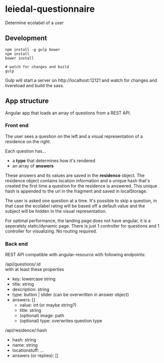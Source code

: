 # leiedal-questionnaire
Determine ecolabel of a user

## Development

```
npm install -g gulp bower
npm install
bower install

# watch for changes and build
gulp
```

Gulp will start a server on http://localhost:12121 and watch for changes and livereload and build the sass.

## App structure

Angular app that loads an array of questions from a REST API.

### Front end

The user sees a question on the left and a visual representation of a residence on the right.

Each question has...
- a **type** that determines how it's rendered
- an array of **answers**

These answers and its values are saved in the **residence** object.
The residence object contains location information and a unique hash that's created the first time a question for the residence is answered.
This unique hash is appended to the url in the fragment and saved in localStorage.

The user is asked one question at a time.
It's possible to skip a question, in that case the ecolabel rating will be based off a default value and the subject will be hidden in the visual representation.

For optimal performance, the landing page does not have angular, it is a seperately static/dynamic page. There is just 1 controller for questions and 1 controller for visualizing. No routing required.

### Back end

REST API compatible with angular-resource with following endpoints:

/api/questions/:id  
with at least these properties  
- key: lowercase string
- title: string
- description: string
- type: button | slider (can be overwritten in answer object)
- answers: []
  - value: int (or maybe string?)
  - title: string
  - (optional) image: path
  - (optional) type: overwrites question type

/api/residence/:hash
- hash: string
- name: string
- locationstuff: ...
- answers (or replies): []
